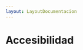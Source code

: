 ```yaml
---
layout: LayoutDocumentacion
---
```


# Accesibilidad


<accesibilidad-basico
  id_scroll="ejemplo_basico"
/>